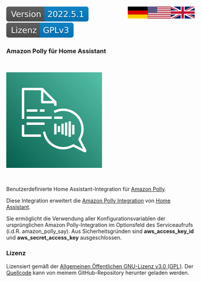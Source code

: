 <a href="INFO.en.md"><img src="docs/images/english.svg" valign="top" align="right"/></a>
<a href="INFO.md"><img src="docs/images/german.svg" valign="top" align="right"/></a>
[![Version][version-badge]][version-url]
[![License][license-badge]][my-license-url]

### Amazon Polly für Home Assistant
<br/>

[![Logo][logo]][polly-url]

<br/>

Benutzerdefinierte Home Assistant-Integration für [Amazon Polly][polly-url].

Diese Integration erweitert die [Amazon Polly Integration][hass-polly] von [Home Assistant][hass-url].

Sie ermöglicht die Verwendung aller Konfigurationsvariablen der ursprünglichen Amazon Polly-Integration im Optionsfeld des Serviceaufrufs (i.d.R. amazon_polly_say). Aus Sicherheitsgründen sind **aws_access_key_id** und **aws_secret_access_key** ausgeschlossen.

### Lizenz

Lizensiert gemäß der [Allgemeinen Öffentlichen GNU-Lizenz v3.0 (GPL)][my-license-url]. Der [Quellcode][github] kann von meinem GitHub-Repository herunter geladen werden.

[license-badge]: docs/images/lizenz.svg
[my-license-url]: LICENSE.md

[version-badge]: docs/images/version.svg
[version-url]: https://github.com/nixe64/Home-Assistant-Blueprint/releases

[logo]: docs/images/polly.png
[polly-url]:https://aws.amazon.com/polly/

[hass-url]: https://www.home-assistant.io/
[hass-polly]: https://www.home-assistant.io/integrations/amazon_polly/
[github]: https://github.com/nixe64/Home-Assistant-Blueprint